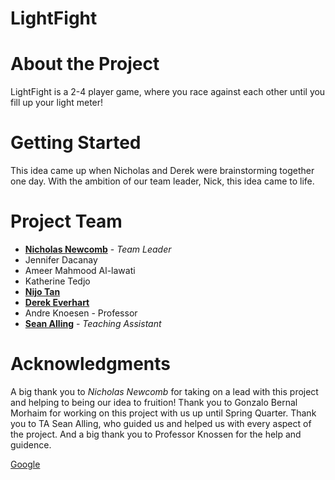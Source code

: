 # LightFight 


# About the Project
LightFight is a 2-4 player game, where you race against each other until you fill up your light meter!

# Getting Started
This idea came up when Nicholas and Derek were brainstorming together one day. With the ambition of our team leader, Nick, this idea came to life.
# Project Team
* **[Nicholas Newcomb]()** - *Team Leader*
* Jennifer Dacanay
* Ameer Mahmood Al-lawati
* Katherine Tedjo
*  **[Nijo Tan](https://github.com/nijo-tan)**
* **[Derek Everhart]()**
* Andre Knoesen - Professor
* **[Sean Alling](https://github.com/SeanAlling)** - *Teaching Assistant*
# Acknowledgments
A big thank you to *Nicholas Newcomb* for taking on a lead with this project and helping to being our idea to fruition! Thank you to Gonzalo Bernal Morhaim for working on this project with us up until Spring Quarter. Thank you to TA Sean Alling, who guided us and helped us with every aspect of the project. And a big thank you to Professor Knossen for the help and guidence.



[Google](https://www.google.com)
